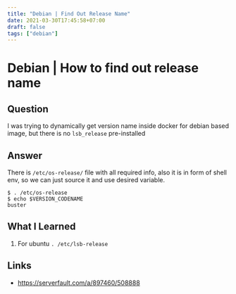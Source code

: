 ```yaml
---
title: "Debian | Find Out Release Name"
date: 2021-03-30T17:45:58+07:00
draft: false
tags: ["debian"]
---
```


# Debian | How to find out release name

## Question

I was trying to dynamically get version name inside docker for debian based image, but there is no `lsb_release` pre-installed

## Answer

There is `/etc/os-release/` file with all required info, also it is in form of shell env, so we can just source it and use desired variable.

```console
$ . /etc/os-release
$ echo $VERSION_CODENAME
buster
```

## What I Learned

1. For ubuntu `. /etc/lsb-release`

## Links

-   https://serverfault.com/a/897460/508888
